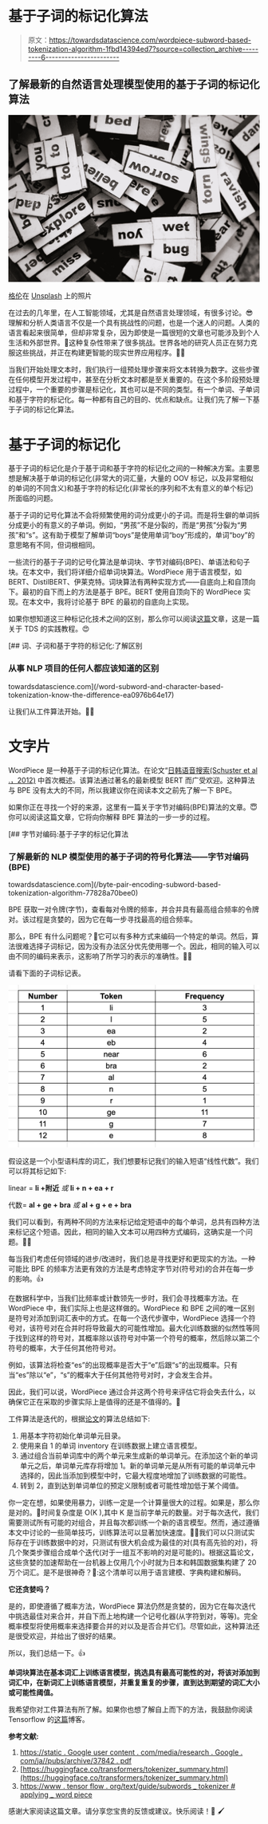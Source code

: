 # 基于子词的标记化算法

> 原文：<https://towardsdatascience.com/wordpiece-subword-based-tokenization-algorithm-1fbd14394ed7?source=collection_archive---------6----------------------->

## 了解最新的自然语言处理模型使用的基于子词的标记化算法

![](img/5f2cb503494461543b699605de79c713.png)

[格伦](https://unsplash.com/@glencarrie)在 [Unsplash](https://unsplash.com/photos/oHoBIbDj7lo) 上的照片

在过去的几年里，在人工智能领域，尤其是自然语言处理领域，有很多讨论。😎理解和分析人类语言不仅是一个具有挑战性的问题，也是一个迷人的问题。人类的语言看起来很简单，但却非常复杂，因为即使是一篇很短的文章也可能涉及到个人生活和外部世界。🧐这种复杂性带来了很多挑战。世界各地的研究人员正在努力克服这些挑战，并正在构建更智能的现实世界应用程序。👩‍💻

当我们开始处理文本时，我们执行一组预处理步骤来将文本转换为数字。这些步骤在任何模型开发过程中，甚至在分析文本时都是至关重要的。在这个多阶段预处理过程中，一个重要的步骤是标记化，其也可以是不同的类型。有一个单词、子单词和基于字符的标记化。每一种都有自己的目的、优点和缺点。让我们先了解一下基于子词的标记化算法。

# 基于子词的标记化

基于子词的标记化是介于基于词和基于字符的标记化之间的一种解决方案。主要思想是解决基于单词的标记化(非常大的词汇量，大量的 OOV 标记，以及非常相似的单词的不同含义)和基于字符的标记化(非常长的序列和不太有意义的单个标记)所面临的问题。

基于子词的记号化算法不会将频繁使用的词分成更小的子词。而是将生僻的单词拆分成更小的有意义的子单词。例如，“男孩”不是分裂的，而是“男孩”分裂为“男孩”和“s”。这有助于模型了解单词“boys”是使用单词“boy”形成的，单词“boy”的意思略有不同，但词根相同。

一些流行的基于子词的记号化算法是单词块、字节对编码(BPE)、单语法和句子块。在本文中，我们将详细介绍单词块算法。WordPiece 用于语言模型，如 BERT、DistilBERT、伊莱克特。词块算法有两种实现方式——自底向上和自顶向下。最初的自下而上的方法是基于 BPE。BERT 使用自顶向下的 WordPiece 实现。在本文中，我将讨论基于 BPE 的最初的自底向上实现。

如果你想知道这三种标记化技术之间的区别，那么你可以阅读[这篇](/word-subword-and-character-based-tokenization-know-the-difference-ea0976b64e17)文章，这是一篇关于 TDS 的实践教程。😍

[](/word-subword-and-character-based-tokenization-know-the-difference-ea0976b64e17) [## 词、子词和基于字符的标记化:了解区别

### 从事 NLP 项目的任何人都应该知道的区别

towardsdatascience.com](/word-subword-and-character-based-tokenization-know-the-difference-ea0976b64e17) 

让我们从工件算法开始。🏃‍♀️

# 文字片

WordPiece 是一种基于子词的标记化算法。在论文“[日韩语音搜索(Schuster et al .，2012)](https://static.googleusercontent.com/media/research.google.com/ja//pubs/archive/37842.pdf) 中首次概述。该算法通过著名的最新模型 BERT 而广受欢迎。这种算法与 BPE 没有太大的不同，所以我建议你在阅读本文之前先了解一下 BPE。

如果你正在寻找一个好的来源，这里有一篇关于字节对编码(BPE)算法的文章。😇你可以阅读这篇文章，它将向你解释 BPE 算法的一步一步的过程。

[](/byte-pair-encoding-subword-based-tokenization-algorithm-77828a70bee0) [## 字节对编码:基于子字的标记化算法

### 了解最新的 NLP 模型使用的基于子词的符号化算法——字节对编码(BPE)

towardsdatascience.com](/byte-pair-encoding-subword-based-tokenization-algorithm-77828a70bee0) 

BPE 获取一对令牌(字节)，查看每对令牌的频率，并合并具有最高组合频率的令牌对。该过程是贪婪的，因为它在每一步寻找最高的组合频率。

那么，BPE 有什么问题呢？🤔它可以有多种方式来编码一个特定的单词。然后，算法很难选择子词标记，因为没有办法区分优先使用哪一个。因此，相同的输入可以由不同的编码来表示，这影响了所学习的表示的准确性。🤦‍♀️

请看下面的子词标记表。

![](img/cd387943b126ec4e8dfacee018008686.png)

假设这是一个小型语料库的词汇，我们想要标记我们的输入短语“线性代数”。我们可以将其标记如下:

linear = **li +附近** *或* **li + n + ea + r**

代数= **al + ge + bra** *或* **al + g + e + bra**

我们可以看到，有两种不同的方法来标记给定短语中的每个单词，总共有四种方法来标记这个短语。因此，相同的输入文本可以用四种方式编码，这确实是一个问题。🤷‍♀️

每当我们考虑任何领域的进步/改进时，我们总是寻找更好和更现实的方法。一种可能比 BPE 的频率方法更有效的方法是考虑特定字节对(符号对)的合并在每一步的影响。👍

在数据科学中，当我们比频率或计数领先一步时，我们会寻找概率方法。在 WordPiece 中，我们实际上也是这样做的。WordPiece 和 BPE 之间的唯一区别是符号对添加到词汇表中的方式。在每一个迭代步骤中，WordPiece 选择一个符号对，该符号对在合并时将导致最大的可能性增加。最大化训练数据的似然性等同于找到这样的符号对，其概率除以该符号对中第一个符号的概率，然后除以第二个符号的概率，大于任何其他符号对。

例如，该算法将检查“es”的出现概率是否大于“e”后跟“s”的出现概率。只有当“es”除以“e”，“s”的概率大于任何其他符号对时，才会发生合并。

因此，我们可以说，WordPiece 通过合并这两个符号来评估它将会失去什么，以确保它正在采取的步骤实际上是值得的还是不值得的。🤗

工件算法是迭代的，根据[论文](https://static.googleusercontent.com/media/research.google.com/ja//pubs/archive/37842.pdf)的算法总结如下:

1.  用基本字符初始化单词单元目录。
2.  使用来自 1 的单词 inventory 在训练数据上建立语言模型。
3.  通过组合当前单词库中的两个单元来生成新的单词单元。在添加这个新的单词单元之后，单词单元库存将增加 1。新的单词单元是从所有可能的单词单元中选择的，因此当添加到模型中时，它最大程度地增加了训练数据的可能性。
4.  转到 2，直到达到单词单位的预定义限制或者可能性增加低于某个阈值。

你一定在想，如果使用暴力，训练一定是一个计算量很大的过程。如果是，那么你是对的。🤨时间复杂度是 O(K ),其中 K 是当前字单元的数量。对于每次迭代，我们需要测试所有可能的对组合，并且每次都训练一个新的语言模型。然而，通过遵循本文中讨论的一些简单技巧，训练算法可以显著加快速度。🏃‍♂️我们可以只测试实际存在于训练数据中的对，只测试有很大机会成为最佳的对(具有高先验的对)，将几个聚类步骤组合成单个迭代(对于一组互不影响的对是可能的)。根据这篇论文，这些贪婪的加速帮助在一台机器上仅用几个小时就为日本和韩国数据集构建了 20 万个词汇。是不是很神奇？🥳:这个清单可以用于语言建模、字典构建和解码。

**它还贪婪吗？**

是的，即使遵循了概率方法，WordPiece 算法仍然是贪婪的，因为它在每次迭代中挑选最佳对来合并，并自下而上地构建一个记号化器(从字符到对，等等)。完全概率模型将使用概率来选择要合并的对以及是否合并它们。尽管如此，这种算法还是很受欢迎，并给出了很好的结果。

所以，我们总结一下。👍

**单词块算法在基本词汇上训练语言模型，挑选具有最高可能性的对，将该对添加到词汇中，在新词汇上训练语言模型，并重复重复的步骤，直到达到期望的词汇大小或可能性阈值。**

我希望你对工件算法有所了解。如果你也想了解自上而下的方法，我鼓励你阅读 Tensorflow 的[这篇](https://www.tensorflow.org/text/guide/subwords_tokenizer#optional_the_algorithm)博客。

**参考文献:**

1.  [https://static . Google user content . com/media/research . Google . com/ja//pubs/archive/37842 . pdf](https://static.googleusercontent.com/media/research.google.com/ja//pubs/archive/37842.pdf)
2.  [https://huggingface.co/transformers/tokenizer_summary.html](https://huggingface.co/transformers/tokenizer_summary.html)
3.  [https://www . tensor flow . org/text/guide/subwords _ tokenizer # applying _ word piece](https://www.tensorflow.org/text/guide/subwords_tokenizer#applying_wordpiece)

感谢大家阅读这篇文章。请分享您宝贵的反馈或建议。快乐阅读！📗 🖌
